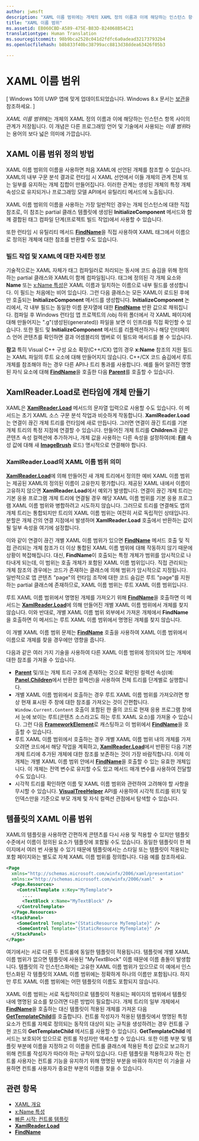 ```yaml
---
author: jwmsft
description: "XAML 이름 범위에는 개체의 XAML 정의 이름과 이에 해당하는 인스턴스 항목 사이의 관계가 저장됩니다. 이 개념은 다른 프로그래밍 언어 및 기술에서 사용되는 이름 범위라는 용어의 보다 넓은 의미에 가깝습니다."
title: "XAML 이름 범위"
ms.assetid: EB060CBD-A589-475E-B83D-B24068B54C21
translationtype: Human Translation
ms.sourcegitcommit: 98b9bca2528c041d2fdfc6a0adead321737932b4
ms.openlocfilehash: b8b833f40bc38799acc8813d38ddea63426f05b3

---
```


# XAML 이름 범위

\[ Windows 10의 UWP 앱에 맞게 업데이트되었습니다. Windows 8.x 문서는 [보관](http://go.microsoft.com/fwlink/p/?linkid=619132)을 참조하세요. \]

*XAML 이름 범위*에는 개체의 XAML 정의 이름과 이에 해당하는 인스턴스 항목 사이의 관계가 저장됩니다. 이 개념은 다른 프로그래밍 언어 및 기술에서 사용되는 *이름 범위*라는 용어의 보다 넓은 의미에 가깝습니다.

## XAML 이름 범위 정의 방법

XAML 이름 범위의 이름을 사용하면 처음 XAML에 선언된 개체를 참조할 수 있습니다. XAML의 내부 구문 분석 결과로 런타임 시 XAML 선언에서 이들 개체의 관계 전체 또는 일부를 유지하는 개체 집합이 만들어집니다. 이러한 관계는 생성된 개체의 특정 개체 속성으로 유지되거나 프로그래밍 모델 API에서 유틸리티 메서드에 노출됩니다.

XAML 이름 범위의 이름을 사용하는 가장 일반적인 경우는 개체 인스턴스에 대한 직접 참조로, 이 참조는 partial 클래스 템플릿에 생성된 **InitializeComponent** 메서드와 함께 결합된 태그 컴파일 단계(프로젝트 빌드 작업)에서 사용할 수 있습니다.

또한 런타임 시 유틸리티 메서드 [**FindName**](https://msdn.microsoft.com/library/windows/apps/br208715)을 직접 사용하여 XAML 태그에서 이름으로 정의된 개체에 대한 참조를 반환할 수도 있습니다.

### 빌드 작업 및 XAML에 대한 자세한 정보

기술적으로는 XAML 자체가 태그 컴파일러로 처리되는 동시에 코드 숨김을 위해 정의하는 partial 클래스와 XAML이 함께 컴파일됩니다. 태그에 정의된 각 개체 요소와 **Name** 또는 [x:Name 특성](x-name-attribute.md)은 XAML 이름과 일치하는 이름으로 내부 필드를 생성합니다. 이 필드는 처음에는 비어 있습니다. 그런 다음 클래스는 모든 XAML이 로드된 후에만 호출되는 **InitializeComponent** 메서드를 생성합니다. **InitializeComponent** 논리에서, 각 내부 필드는 동일한 이름 문자열에 대한 [**FindName**](https://msdn.microsoft.com/library/windows/apps/br208715) 반환 값으로 채워집니다. 컴파일 후 Windows 런타임 앱 프로젝트의 /obj 하위 폴더에서 각 XAML 페이지에 대해 만들어지는 ".g"(생성된(generated)) 파일을 보면 이 인프라를 직접 확인할 수 있습니다. 또한 필드 및 **InitializeComponent** 메서드를 리플렉션하거나 해당 인터페이스 언어 콘텐츠를 확인하면 결과 어셈블리의 멤버로 이 필드와 메서드를 볼 수 있습니다.

**참고** 특히 Visual C++ 구성 요소 확장(C++/CX) 앱의 경우 **x:Name** 참조의 지원 필드는 XAML 파일의 루트 요소에 대해 만들어지지 않습니다. C++/CX 코드 숨김에서 루트 개체를 참조해야 하는 경우 다른 API나 트리 통과를 사용합니다. 예를 들어 알려진 명명된 자식 요소에 대해 [**FindName**](https://msdn.microsoft.com/library/windows/apps/br208715)을 호출한 다음 [**Parent**](https://msdn.microsoft.com/library/windows/apps/br208739)를 호출할 수 있습니다.

## XamlReader.Load로 런타임에 개체 만들기

XAML은 [**XamlReader.Load**](https://msdn.microsoft.com/library/windows/apps/br228048) 메서드의 문자열 입력으로 사용할 수도 있습니다. 이 메서드는 초기 XAML 소스 구문 분석 작업과 비슷하게 작동합니다. **XamlReader.Load**는 연결이 끊긴 개체 트리를 런타임에 새로 만듭니다. 그러면 연결이 끊긴 트리를 기본 개체 트리의 특정 지점에 연결할 수 있습니다. 만들어진 개체 트리를 **Children**과 같은 콘텐츠 속성 컬렉션에 추가하거나, 개체 값을 사용하는 다른 속성을 설정하여(예: [**Fill**](https://msdn.microsoft.com/library/windows/apps/br243378) 속성 값에 대해 새 [**ImageBrush**](https://msdn.microsoft.com/library/windows/apps/br210101) 로드) 명시적으로 연결해야 합니다.

### XamlReader.Load의 XAML 이름 범위 의미

[
            **XamlReader.Load**](https://msdn.microsoft.com/library/windows/apps/br228048)에 의해 만들어진 새 개체 트리에서 정의한 예비 XAML 이름 범위는 제공된 XAML의 정의된 이름이 고유한지 평가합니다. 제공된 XAML 내에서 이름이 고유하지 않으면 **XamlReader.Load**에서 예외가 발생합니다. 연결이 끊긴 개체 트리는 기본 응용 프로그램 개체 트리에 연결될 경우 해당 XAML 이름 범위를 기본 응용 프로그램 XAML 이름 범위와 병합하려고 시도하지 않습니다. 그러므로 트리를 연결해도 앱의 개체 트리는 통합되지만 트리의 XAML 이름 범위는 여전히 서로 독립적인 상태입니다. 분할은 개체 간의 연결 지점에서 발생하며 **XamlReader.Load** 호출에서 반환하는 값이 될 일부 속성을 여기에 설정합니다.

이와 같이 연결이 끊긴 개별 XAML 이름 범위가 있으면 [**FindName**](https://msdn.microsoft.com/library/windows/apps/br208715) 메서드 호출 및 직접 관리되는 개체 참조가 더 이상 통합된 XAML 이름 범위에 대해 작동하지 않기 때문에 상황이 복잡해집니다. 대신, **FindName**이 호출되는 특정 개체가 범위를 암시적으로 나타내게 되는데, 이 범위는 호출 개체가 포함된 XAML 이름 범위입니다. 직접 관리되는 개체 참조의 경우에는 코드가 존재하는 클래스에 의해 범위가 암시적으로 지정됩니다. 일반적으로 앱 콘텐츠 "page"의 런타임 조작에 대한 코드 숨김은 루트 "page"를 지원하는 partial 클래스에 존재하므로, XAML 이름 범위는 루트 XAML 이름 범위입니다.

루트 XAML 이름 범위에서 명명된 개체를 가져오기 위해 [**FindName**](https://msdn.microsoft.com/library/windows/apps/br208715)을 호출하면 이 메서드는 [**XamlReader.Load**](https://msdn.microsoft.com/library/windows/apps/br228048)에 의해 만들어진 개별 XAML 이름 범위에서 개체를 찾지 않습니다. 이와 반대로, 개별 XAML 이름 범위 외부에서 가져온 개체에서 **FindName**을 호출하면 이 메서드는 루트 XAML 이름 범위에서 명명된 개체를 찾지 않습니다.

이 개별 XAML 이름 범위 문제는 [**FindName**](https://msdn.microsoft.com/library/windows/apps/br208715) 호출을 사용하여 XAML 이름 범위에서 이름으로 개체를 찾을 경우에만 영향을 줍니다.

다음과 같은 여러 가지 기술을 사용하여 다른 XAML 이름 범위에 정의되어 있는 개체에 대한 참조를 가져올 수 있습니다.

-   [
            **Parent**](https://msdn.microsoft.com/library/windows/apps/br208739) 및/또는 개체 트리 구조에 존재하는 것으로 확인된 컬렉션 속성(예: [**Panel.Children**](https://msdn.microsoft.com/library/windows/apps/br227514)에서 반환한 컬렉션)을 사용하여 전체 트리를 단계별로 실행합니다.
-   개별 XAML 이름 범위에서 호출하는 경우 루트 XAML 이름 범위를 가져오려면 항상 현재 표시된 주 창에 대한 참조를 가져오는 것이 간편합니다. `Window.Current.Content` 호출이 포함된 한 줄의 코드로 현재 응용 프로그램 창에서 눈에 보이는 루트(콘텐츠 소스라고도 하는 루트 XAML 요소)를 가져올 수 있습니다. 그런 다음 [**FrameworkElement**](https://msdn.microsoft.com/library/windows/apps/br208706)로 캐스팅하고 이 범위에서 [**FindName**](https://msdn.microsoft.com/library/windows/apps/br208715)을 호출할 수 있습니다.
-   루트 XAML 이름 범위에서 호출하는 경우 개별 XAML 이름 범위 내의 개체를 가져오려면 코드에서 해당 작업을 계획하고, [**XamlReader.Load**](https://msdn.microsoft.com/library/windows/apps/br228048)에서 반환된 다음 기본 개체 트리에 추가된 개체에 대한 참조를 보존하는 것이 가장 바람직합니다. 이제 이 개체는 개별 XAML 이름 범위 안에서 [**FindName**](https://msdn.microsoft.com/library/windows/apps/br208715)을 호출할 수 있는 유효한 개체입니다. 이 개체는 전역 변수로 유지할 수도 있고 메서드 매개 변수를 사용하여 전달할 수도 있습니다.
-   시각적 트리를 확인하면 이름 및 XAML 이름 범위와 관련하여 고려해야 할 사항을 무시할 수 있습니다. [
            **VisualTreeHelper**](https://msdn.microsoft.com/library/windows/apps/br243038) API를 사용하여 시각적 트리를 위치 및 인덱스만을 기준으로 부모 개체 및 자식 컬렉션 관점에서 탐색할 수 있습니다.

## 템플릿의 XAML 이름 범위

XAML의 템플릿을 사용하면 간편하게 콘텐츠를 다시 사용 및 적용할 수 있지만 템플릿 수준에서 이름이 정의된 요소가 템플릿에 포함될 수도 있습니다. 동일한 템플릿이 한 페이지에서 여러 번 사용될 수 있기 때문에 템플릿에서는 스타일 또는 템플릿이 적용되는 포함 페이지와는 별도로 자체 XAML 이름 범위를 정의합니다. 다음 예를 참조하세요.

```xml
<Page
  xmlns="http://schemas.microsoft.com/winfx/2006/xaml/presentation" 
  xmlns:x="http://schemas.microsoft.com/winfx/2006/xaml"  >
  <Page.Resources>
    <ControlTemplate x:Key="MyTemplate">
      ....
      <TextBlock x:Name="MyTextBlock" />
    </ControlTemplate>
  </Page.Resources>
  <StackPanel>
    <SomeControl Template="{StaticResource MyTemplate}" />
    <SomeControl Template="{StaticResource MyTemplate}" />
  </StackPanel>
</Page>
```

여기에서는 서로 다른 두 컨트롤에 동일한 템플릿이 적용됩니다. 템플릿에 개별 XAML 이름 범위가 없으면 템플릿에 사용된 "MyTextBlock" 이름 때문에 이름 충돌이 발생합니다. 템플릿의 각 인스턴스화에는 고유한 XAML 이름 범위가 있으므로 이 예에서 인스턴스화된 각 템플릿의 XAML 이름 범위에는 정확하게 하나의 이름만 포함됩니다. 하지만 루트 XAML 이름 범위에는 어떤 템플릿의 이름도 포함되지 않습니다.

XAML 이름 범위는 서로 독립적이므로 템플릿이 적용되는 페이지의 범위에서 템플릿 내에 명명된 요소를 찾으려면 다른 방법이 필요합니다. 개체 트리의 일부 개체에서 [**FindName**](https://msdn.microsoft.com/library/windows/apps/br208715)을 호출하는 대신 템플릿이 적용된 개체를 가져온 다음 [**GetTemplateChild**](https://msdn.microsoft.com/library/windows/apps/br209416)를 호출합니다. 컨트롤 작성자가 적용된 템플릿에서 명명된 특정 요소가 컨트롤 자체로 정의되는 동작의 대상이 되는 규칙을 생성하려는 경우 컨트롤 구현 코드의 **GetTemplateChild** 메서드를 사용할 수 있습니다. **GetTemplateChild** 메서드는 보호되어 있으므로 컨트롤 작성자만 액세스할 수 있습니다. 또한 이름 부분 및 템플릿 부분에 이름을 지정하고 이 이름을 컨트롤 클래스에 적용된 특성 값으로 보고하기 위해 컨트롤 작성자가 따라야 하는 규칙이 있습니다. 다른 템플릿을 적용하고자 하는 컨트롤 사용자는 컨트롤 기능을 유지하기 위해 명명된 부분을 바꿔야 하지만 이 기술을 사용하면 컨트롤 사용자가 중요한 부분의 이름을 찾을 수 있습니다.

## 관련 항목

* [XAML 개요](xaml-overview.md)
* [x:Name 특성](x-name-attribute.md)
* [빠른 시작: 컨트롤 템플릿](https://msdn.microsoft.com/library/windows/apps/xaml/hh465374)
* [**XamlReader.Load**](https://msdn.microsoft.com/library/windows/apps/br228048)
* [**FindName**](https://msdn.microsoft.com/library/windows/apps/br208715)
 




<!--HONumber=Jun16_HO4-->


